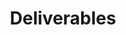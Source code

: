 ---
layout: more-deliverables
permalink: "/modules/person-centered-care/deliverables/"
title: Deliverables
id: deliverables

deliverables:
  - text: Please complete the module on cultural connectedness
    link: https://culturallyconnected.ca/
    duration: 60 mins
  - text: Harm Reduction
    link: https://learninghub.phsa.ca/Courses/13040/harm-reduction
    duration: 180 mins
  - text: Please complete the Chronic Disease  Self Management course
    link: https://learninghub.phsa.ca/Courses/11044/chronic-disease-self-management-online
    duration: 15 mins
  - text: "Please complete the module ‘Heart failure: Management and Support"
    link: https://learninghub.phsa.ca/Courses/10892
    duration: 45 mins
  - text: Please complete the module ‘COPD Management’ 
    link: https://learn.vch.ca/m2/course/view.php?id=1236
    duration: 60 mins
  - text: Please complete the module VCH PARIS Clinical Care Plan
    link: https://learninghub.phsa.ca/Courses/15123/paris-6-vch-clinical-care-plan-all
    duration: 15 mins
  - text: Adult IV Manual (complete on unit)
    link: http://vch-connect.vch.ca/policies_manuals/adult_older_adult/adult_iv/Pages/default.aspx
    duration: 30 mins
  - text: Final Quiz
    link: http://learninghub.phsa.ca/moodle/mod/scorm/view.php?id=19197
    duration: 20 mins
---